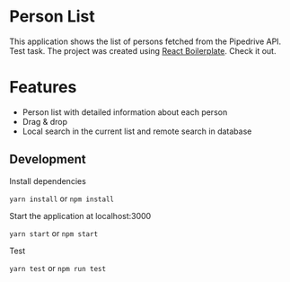 # Person List

This application shows the list of persons fetched from the Pipedrive API. Test task.
The project was created using [React Boilerplate](https://github.com/react-boilerplate/react-boilerplate). Check it out.

# Features

- Person list with detailed information about each person
- Drag & drop
- Local search in the current list and remote search in database

## Development

Install dependencies

`yarn install` or `npm install`

Start the application at localhost:3000

`yarn start` or `npm start`

Test

`yarn test` or `npm run test`
